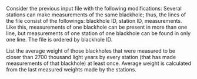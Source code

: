 Consider the previous input file with the following modifications: Several stations can make measurements of the same blackhole; thus, the lines of the file consist of the followings: blackhole ID, station ID, measurements. Like this, measurements of one blackhole can be present in more than one line, but measurements of one station of one blackhole can be found in only one line. The file is ordered by blackhole ID. 

List the average weight of those blackholes that were measured to be closer than 2700 thousand light years by every station (that has made measurements of that blackhole) at least once. Average weight is calculated from the last measured weights made by the stations.

